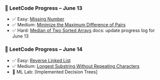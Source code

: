 ### 🧠 LeetCode Progress – June 13

- ✅ Easy: [Missing Number](https://leetcode.com/problems/missing-number/description/)
- ✅ Medium: [Minimize the Maximum Difference of Pairs](https://leetcode.com/problems/minimize-the-maximum-difference-of-pairs/description/)
- ✅ Hard: [Median of Two Sorted Arrays](https://leetcode.com/problems/median-of-two-sorted-arrays/description/)
docs: update progress log for June 13

### 🧠 LeetCode Progress – June 14

- ✅ Easy: [Reverse Linked List](https://leetcode.com/problems/reverse-linked-list/)
- ✅ Medium: [Longest Substring Without Repeating Characters](https://leetcode.com/problems/longest-substring-without-repeating-characters/)
- 🧪 ML Lab: [Implemented Decision Trees]

